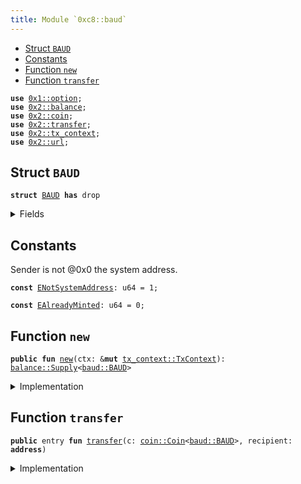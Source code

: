 ```yaml
---
title: Module `0xc8::baud`
---
```




-  [Struct `BAUD`](#0xc8_baud_BAUD)
-  [Constants](#@Constants_0)
-  [Function `new`](#0xc8_baud_new)
-  [Function `transfer`](#0xc8_baud_transfer)


<pre><code><b>use</b> <a href="../move-stdlib/option.md#0x1_option">0x1::option</a>;
<b>use</b> <a href="../sui-framework/balance.md#0x2_balance">0x2::balance</a>;
<b>use</b> <a href="../sui-framework/coin.md#0x2_coin">0x2::coin</a>;
<b>use</b> <a href="../sui-framework/transfer.md#0x2_transfer">0x2::transfer</a>;
<b>use</b> <a href="../sui-framework/tx_context.md#0x2_tx_context">0x2::tx_context</a>;
<b>use</b> <a href="../sui-framework/url.md#0x2_url">0x2::url</a>;
</code></pre>



<a name="0xc8_baud_BAUD"></a>

## Struct `BAUD`



<pre><code><b>struct</b> <a href="baud.md#0xc8_baud_BAUD">BAUD</a> <b>has</b> drop
</code></pre>



<details>
<summary>Fields</summary>


<dl>
<dt>
<code>dummy_field: bool</code>
</dt>
<dd>

</dd>
</dl>


</details>

<a name="@Constants_0"></a>

## Constants


<a name="0xc8_baud_ENotSystemAddress"></a>

Sender is not @0x0 the system address.


<pre><code><b>const</b> <a href="baud.md#0xc8_baud_ENotSystemAddress">ENotSystemAddress</a>: u64 = 1;
</code></pre>



<a name="0xc8_baud_EAlreadyMinted"></a>



<pre><code><b>const</b> <a href="baud.md#0xc8_baud_EAlreadyMinted">EAlreadyMinted</a>: u64 = 0;
</code></pre>



<a name="0xc8_baud_new"></a>

## Function `new`



<pre><code><b>public</b> <b>fun</b> <a href="baud.md#0xc8_baud_new">new</a>(ctx: &<b>mut</b> <a href="../sui-framework/tx_context.md#0x2_tx_context_TxContext">tx_context::TxContext</a>): <a href="../sui-framework/balance.md#0x2_balance_Supply">balance::Supply</a>&lt;<a href="baud.md#0xc8_baud_BAUD">baud::BAUD</a>&gt;
</code></pre>



<details>
<summary>Implementation</summary>


<pre><code><b>public</b> <b>fun</b> <a href="baud.md#0xc8_baud_new">new</a>(ctx: &<b>mut</b> TxContext): Supply&lt;<a href="baud.md#0xc8_baud_BAUD">BAUD</a>&gt; {
    <b>assert</b>!(<a href="../sui-framework/tx_context.md#0x2_tx_context_sender">tx_context::sender</a>(ctx) == @0x0, <a href="baud.md#0xc8_baud_ENotSystemAddress">ENotSystemAddress</a>);
    <b>assert</b>!(<a href="../sui-framework/tx_context.md#0x2_tx_context_epoch">tx_context::epoch</a>(ctx) == 0, <a href="baud.md#0xc8_baud_EAlreadyMinted">EAlreadyMinted</a>);
    <b>let</b> (cap, metadata) = <a href="../sui-framework/coin.md#0x2_coin_create_currency">coin::create_currency</a>(
        <a href="baud.md#0xc8_baud_BAUD">BAUD</a> {},
        9,
        b"<a href="baud.md#0xc8_baud_BAUD">BAUD</a>",
        b"Benfen AUD",
        b"",
        <a href="../move-stdlib/option.md#0x1_option_none">option::none</a>(),
        ctx
    );
    <a href="../sui-framework/transfer.md#0x2_transfer_public_freeze_object">transfer::public_freeze_object</a>(metadata);
    <a href="../sui-framework/coin.md#0x2_coin_treasury_into_supply">coin::treasury_into_supply</a>(cap)
}
</code></pre>



</details>

<a name="0xc8_baud_transfer"></a>

## Function `transfer`



<pre><code><b>public</b> entry <b>fun</b> <a href="../sui-framework/transfer.md#0x2_transfer">transfer</a>(c: <a href="../sui-framework/coin.md#0x2_coin_Coin">coin::Coin</a>&lt;<a href="baud.md#0xc8_baud_BAUD">baud::BAUD</a>&gt;, recipient: <b>address</b>)
</code></pre>



<details>
<summary>Implementation</summary>


<pre><code><b>public</b> entry <b>fun</b> <a href="../sui-framework/transfer.md#0x2_transfer">transfer</a>(c: <a href="../sui-framework/coin.md#0x2_coin_Coin">coin::Coin</a>&lt;<a href="baud.md#0xc8_baud_BAUD">BAUD</a>&gt;, recipient: <b>address</b>) {
    <a href="../sui-framework/transfer.md#0x2_transfer_public_transfer">transfer::public_transfer</a>(c, recipient)
}
</code></pre>



</details>
